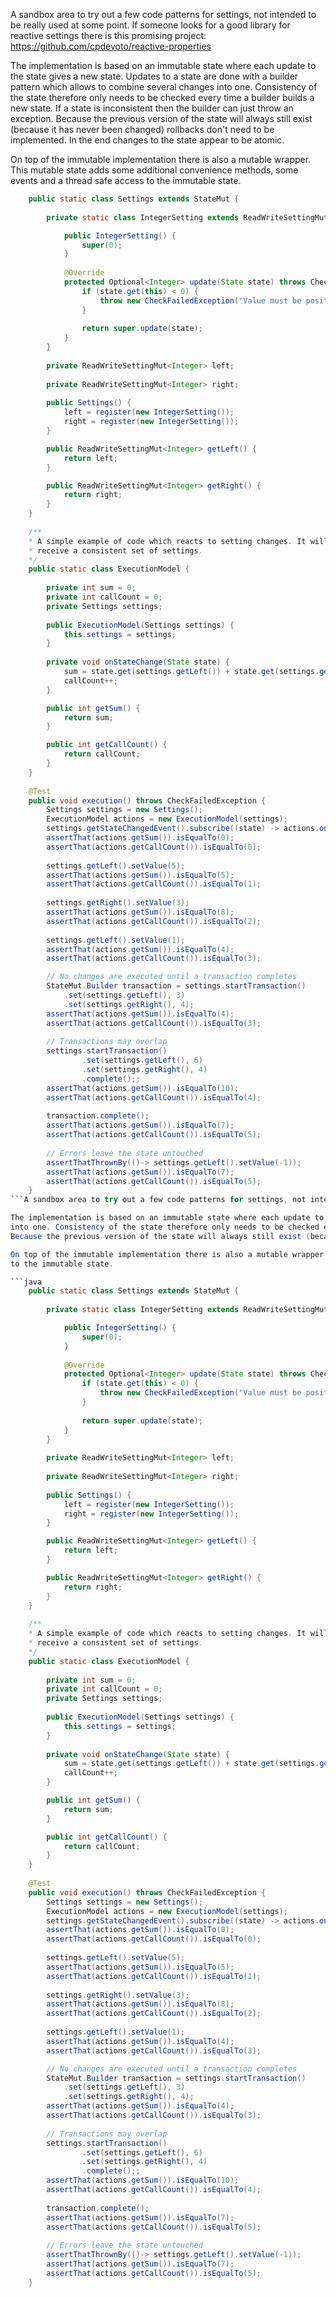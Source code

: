 A sandbox area to try out a few code patterns for settings, not intended to be really used at some point. If someone looks for a good library for reactive settings there is this promising project: https://github.com/cpdevoto/reactive-properties

The implementation is based on an immutable state where each update to the state gives a new state. Updates to a state are done with a builder pattern which allows to combine several changes
into one. Consistency of the state therefore only needs to be checked every time a builder builds a new state. If a state is inconsistent then the builder can just throw an exception. 
Because the previous version of the state will always still exist (because it has never been changed) rollbacks don't need to be implemented. In the end changes to the state appear to be atomic.

On top of the immutable implementation there is also a mutable wrapper. This mutable state adds some additional convenience methods, some events and a thread safe access
to the immutable state.

```java
    public static class Settings extends StateMut {
        
        private static class IntegerSetting extends ReadWriteSettingMut<Integer> {

            public IntegerSetting() {
                super(0);
            }
            
            @Override
            protected Optional<Integer> update(State state) throws CheckFailedException {
                if (state.get(this) < 0) {
                    throw new CheckFailedException("Value must be positive");
                }
                
                return super.update(state);
            }
        }
        
        private ReadWriteSettingMut<Integer> left;
        
        private ReadWriteSettingMut<Integer> right;
        
        public Settings() {
            left = register(new IntegerSetting());
            right = register(new IntegerSetting());
        }

        public ReadWriteSettingMut<Integer> getLeft() {
            return left;
        }

        public ReadWriteSettingMut<Integer> getRight() {
            return right;
        }
    }
    
    /**
    * A simple example of code which reacts to setting changes. It will always
    * receive a consistent set of settings.
    */
    public static class ExecutionModel {
        
        private int sum = 0;
        private int callCount = 0;
        private Settings settings;
        
        public ExecutionModel(Settings settings) {
            this.settings = settings;
        }
        
        private void onStateChange(State state) {
            sum = state.get(settings.getLeft()) + state.get(settings.getRight());
            callCount++;
        }

        public int getSum() {
            return sum;
        }

        public int getCallCount() {
            return callCount;
        }
    }
    
    @Test
    public void execution() throws CheckFailedException {
        Settings settings = new Settings();
        ExecutionModel actions = new ExecutionModel(settings);
        settings.getStateChangedEvent().subscribe((state) -> actions.onStateChange(state));
        assertThat(actions.getSum()).isEqualTo(0);
        assertThat(actions.getCallCount()).isEqualTo(0);
        
        settings.getLeft().setValue(5);
        assertThat(actions.getSum()).isEqualTo(5);
        assertThat(actions.getCallCount()).isEqualTo(1);
        
        settings.getRight().setValue(3);
        assertThat(actions.getSum()).isEqualTo(8);
        assertThat(actions.getCallCount()).isEqualTo(2);
        
        settings.getLeft().setValue(1);
        assertThat(actions.getSum()).isEqualTo(4);
        assertThat(actions.getCallCount()).isEqualTo(3);

        // No changes are executed until a transaction completes
        StateMut.Builder transaction = settings.startTransaction()
            .set(settings.getLeft(), 3)
            .set(settings.getRight(), 4);
        assertThat(actions.getSum()).isEqualTo(4);
        assertThat(actions.getCallCount()).isEqualTo(3);
        
        // Transactions may overlap
        settings.startTransaction()
                .set(settings.getLeft(), 6)
                .set(settings.getRight(), 4)
                .complete();;
        assertThat(actions.getSum()).isEqualTo(10);
        assertThat(actions.getCallCount()).isEqualTo(4);
        
        transaction.complete();
        assertThat(actions.getSum()).isEqualTo(7);
        assertThat(actions.getCallCount()).isEqualTo(5);
        
        // Errors leave the state untouched
        assertThatThrownBy(()-> settings.getLeft().setValue(-1));
        assertThat(actions.getSum()).isEqualTo(7);
        assertThat(actions.getCallCount()).isEqualTo(5);
    }
```A sandbox area to try out a few code patterns for settings, not intended to be really used at some point. If someone looks for a good library for reactive settings there is this promising project: https://github.com/cpdevoto/reactive-properties

The implementation is based on an immutable state where each update to the state gives a new state. Updates to a state are done with a builder pattern which allows to combine several changes
into one. Consistency of the state therefore only needs to be checked every time a builder builds a new state. If a state is inconsistent then the builder can just throw an exception. 
Because the previous version of the state will always still exist (because it has never been changed) rollbacks don't need to be implemented. In the end changes to the state appear to be atomic.

On top of the immutable implementation there is also a mutable wrapper. This mutable state adds some additional convenience methods, some events and a thread safe access
to the immutable state.

```java
    public static class Settings extends StateMut {
        
        private static class IntegerSetting extends ReadWriteSettingMut<Integer> {

            public IntegerSetting() {
                super(0);
            }
            
            @Override
            protected Optional<Integer> update(State state) throws CheckFailedException {
                if (state.get(this) < 0) {
                    throw new CheckFailedException("Value must be positive");
                }
                
                return super.update(state);
            }
        }
        
        private ReadWriteSettingMut<Integer> left;
        
        private ReadWriteSettingMut<Integer> right;
        
        public Settings() {
            left = register(new IntegerSetting());
            right = register(new IntegerSetting());
        }

        public ReadWriteSettingMut<Integer> getLeft() {
            return left;
        }

        public ReadWriteSettingMut<Integer> getRight() {
            return right;
        }
    }
    
    /**
    * A simple example of code which reacts to setting changes. It will always
    * receive a consistent set of settings.
    */
    public static class ExecutionModel {
        
        private int sum = 0;
        private int callCount = 0;
        private Settings settings;
        
        public ExecutionModel(Settings settings) {
            this.settings = settings;
        }
        
        private void onStateChange(State state) {
            sum = state.get(settings.getLeft()) + state.get(settings.getRight());
            callCount++;
        }

        public int getSum() {
            return sum;
        }

        public int getCallCount() {
            return callCount;
        }
    }
    
    @Test
    public void execution() throws CheckFailedException {
        Settings settings = new Settings();
        ExecutionModel actions = new ExecutionModel(settings);
        settings.getStateChangedEvent().subscribe((state) -> actions.onStateChange(state));
        assertThat(actions.getSum()).isEqualTo(0);
        assertThat(actions.getCallCount()).isEqualTo(0);
        
        settings.getLeft().setValue(5);
        assertThat(actions.getSum()).isEqualTo(5);
        assertThat(actions.getCallCount()).isEqualTo(1);
        
        settings.getRight().setValue(3);
        assertThat(actions.getSum()).isEqualTo(8);
        assertThat(actions.getCallCount()).isEqualTo(2);
        
        settings.getLeft().setValue(1);
        assertThat(actions.getSum()).isEqualTo(4);
        assertThat(actions.getCallCount()).isEqualTo(3);

        // No changes are executed until a transaction completes
        StateMut.Builder transaction = settings.startTransaction()
            .set(settings.getLeft(), 3)
            .set(settings.getRight(), 4);
        assertThat(actions.getSum()).isEqualTo(4);
        assertThat(actions.getCallCount()).isEqualTo(3);
        
        // Transactions may overlap
        settings.startTransaction()
                .set(settings.getLeft(), 6)
                .set(settings.getRight(), 4)
                .complete();;
        assertThat(actions.getSum()).isEqualTo(10);
        assertThat(actions.getCallCount()).isEqualTo(4);
        
        transaction.complete();
        assertThat(actions.getSum()).isEqualTo(7);
        assertThat(actions.getCallCount()).isEqualTo(5);
        
        // Errors leave the state untouched
        assertThatThrownBy(()-> settings.getLeft().setValue(-1));
        assertThat(actions.getSum()).isEqualTo(7);
        assertThat(actions.getCallCount()).isEqualTo(5);
    }
```